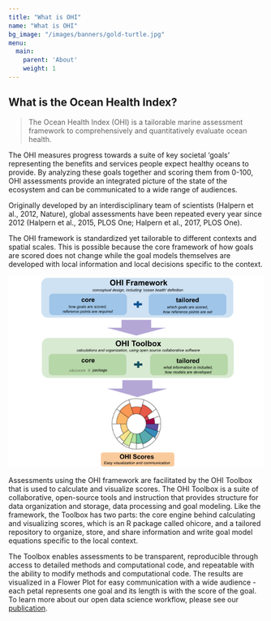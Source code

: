 ```yaml
---
title: "What is OHI"
name: "What is OHI"
bg_image: "/images/banners/gold-turtle.jpg"
menu:
  main:
    parent: 'About'
    weight: 1
---
```


## What is the Ocean Health Index?

> The Ocean Health Index (OHI) is a tailorable marine assessment framework to comprehensively and quantitatively evaluate ocean health.

The OHI measures progress towards a suite of key societal ‘goals’ representing the benefits and services people expect healthy oceans to provide. By analyzing these goals together and scoring them from 0-100, OHI assessments provide an integrated picture of the state of the ecosystem and can be communicated to a wide range of audiences.

Originally developed by an interdisciplinary team of scientists (Halpern et al., 2012, Nature), global assessments have been repeated every year since 2012 (Halpern et al., 2015, PLOS One; Halpern et al., 2017, PLOS One).

The OHI framework is standardized yet tailorable to different contexts and spatial scales. This is possible because the core framework of how goals are scored does not change while the goal models themselves are developed with local information and local decisions specific to the context.

![OHI-Flow-Chart](/images/infographs/ohi_framework_flower.png)

Assessments using the OHI framework are facilitated by the OHI Toolbox that is used to calculate and visualize scores. The OHI Toolbox is a suite of collaborative, open-source tools and instruction that provides structure for data organization and storage, data processing and goal modeling. Like the framework, the Toolbox has two parts: the core engine behind calculating and visualizing scores, which is an R package called ohicore, and a tailored repository to organize, store, and share information and write goal model equations specific to the local context.

The Toolbox enables assessments to be transparent, reproducible through access to detailed methods and computational code, and repeatable with the ability to modify methods and computational code. The results are visualized in a Flower Plot for easy communication with a wide audience - each petal represents one goal and its length is with the score of the goal. To learn more about our open data science workflow, please see our [publication](https://www.nature.com/articles/s41559-017-0160).
